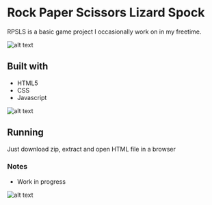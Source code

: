 # Rock Paper Scissors Lizard Spock

RPSLS is a basic game project I occasionally work on in my freetime.

![alt text](https://i.ibb.co/W5nr0Kd/Screenshot1.png "Home screen")

## Built with

* HTML5
* CSS
* Javascript

![alt text](https://i.ibb.co/TY9HCvT/Screenshot2.png "Battle screen")

## Running

Just download zip, extract and open HTML file in a browser

### Notes

* Work in progress

![alt text](https://i.ibb.co/vw3Y4Lm/Screenshot3.png "Result screen")
